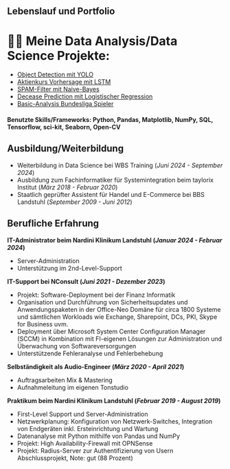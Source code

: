 ## Lebenslauf und Portfolio

# 👨‍💻 Meine Data Analysis/Data Science Projekte:
- [Object Detection mit YOLO](https://github.com/EHT42/Object-Detection_Football-Analysis)
- [Aktienkurs Vorhersage mit LSTM](https://github.com/EHT42/LSTM-Aktienkurse)
- [SPAM-Filter mit Naive-Bayes](https://github.com/EHT42/Naive_Bayes_Spamfilter)
- [Decease Prediction mit Logistischer Regression](https://github.com/EHT42/Log_Regression_Decease_Prediction)
- [Basic-Analysis Bundesliga Spieler](https://github.com/EHT42/Bundesliga_Spieler_Analysis_Basic)

#### Benutzte Skills/Frameworks: Python, Pandas, Matplotlib, NumPy, SQL, Tensorflow, sci-kit, Seaborn, Open-CV

## Ausbildung/Weiterbildung
- Weiterbildung in Data Science bei WBS Training (_Juni 2024 - September 2024_)								       		
- Ausbildung zum Fachinformatiker für Systemintegration beim taylorix Institut (_März 2018 - Februar 2020_)	 			        		
- Staatlich geprüfter Assistent für Handel und E-Commerce bei BBS Landstuhl (_September 2009 - Juni 2012_)

## Berufliche Erfahrung
**IT-Administrator beim Nardini Klinikum Landstuhl (_Januar 2024 - Februar 2024_)**
- Server-Administration
- Unterstützung im 2nd-Level-Support

**IT-Support bei NConsult (_Juni 2021 - Dezember 2023_)**
- Projekt: Software-Deployment bei der Finanz Informatik
- Organisation und Durchführung von Sicherheitsupdates und
Anwendungspaketen in der Office-Neo Domäne für circa 1800 Systeme
und sämtlichen Workloads wie Exchange, Sharepoint, DCs, PKI, Skype for
Business uvm.
- Deployment über Microsoft System Center Configuration Manager
(SCCM) in Kombination mit FI-eigenen Lösungen zur Administration und
Überwachung von Softwareversorgungen
- Unterstützende Fehleranalyse und Fehlerbehebung

**Selbständigkeit als Audio-Engineer (_März 2020 - April 2021_)**
- Auftragsarbeiten Mix & Mastering
- Aufnahmeleitung im eigenen Tonstudio

**Praktikum beim Nardini Klinikum Landstuhl (_Februar 2019 - August 2019_)**
- First-Level Support und Server-Administration
- Netzwerkplanung: Konfiguration von Netzwerk-Switches, Integration von
Endgeräten inkl. Ersteinrichtung und Wartung
- Datenanalyse mit Python mithilfe von Pandas und NumPy
- Projekt: High Availability-Firewall mit OPNSense
- Projekt: Radius-Server zur Authentifizierung von Usern
Abschlussprojekt, Note: gut (88 Prozent)
